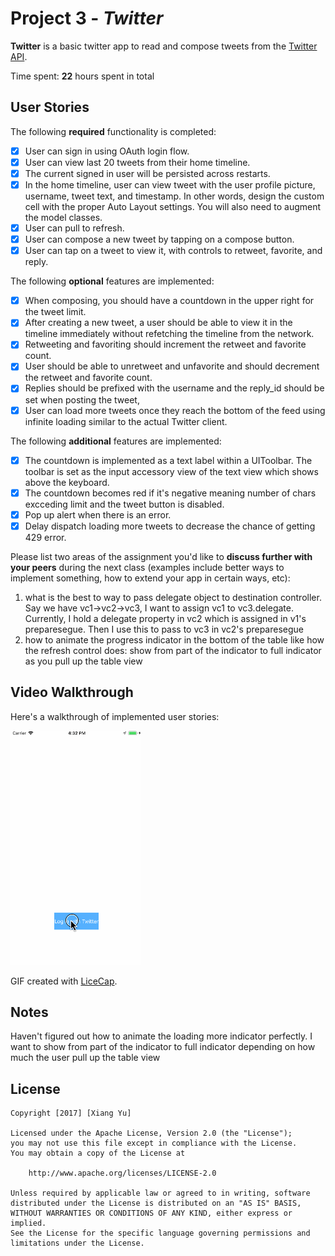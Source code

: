 # Project 3 - *Twitter*

**Twitter** is a basic twitter app to read and compose tweets from the [Twitter API](https://apps.twitter.com/).

Time spent: **22** hours spent in total

## User Stories

The following **required** functionality is completed:

- [x] User can sign in using OAuth login flow.
- [x] User can view last 20 tweets from their home timeline.
- [x] The current signed in user will be persisted across restarts.
- [x] In the home timeline, user can view tweet with the user profile picture, username, tweet text, and timestamp.  In other words, design the custom cell with the proper Auto Layout settings.  You will also need to augment the model classes.
- [x] User can pull to refresh.
- [x] User can compose a new tweet by tapping on a compose button.
- [x] User can tap on a tweet to view it, with controls to retweet, favorite, and reply.

The following **optional** features are implemented:

- [x] When composing, you should have a countdown in the upper right for the tweet limit.
- [x] After creating a new tweet, a user should be able to view it in the timeline immediately without refetching the timeline from the network.
- [x] Retweeting and favoriting should increment the retweet and favorite count.
- [x] User should be able to unretweet and unfavorite and should decrement the retweet and favorite count.
- [x] Replies should be prefixed with the username and the reply_id should be set when posting the tweet,
- [x] User can load more tweets once they reach the bottom of the feed using infinite loading similar to the actual Twitter client.

The following **additional** features are implemented:

- [x] The countdown is implemented as a text label within a UIToolbar. The toolbar is set as the input accessory view of the text view which shows above the keyboard.
- [x] The countdown becomes red if it's negative meaning number of chars excceding limit and the tweet button is disabled.
- [x] Pop up alert when there is an error.
- [x] Delay dispatch loading more tweets to decrease the chance of getting 429 error.

Please list two areas of the assignment you'd like to **discuss further with your peers** during the next class (examples include better ways to implement something, how to extend your app in certain ways, etc):

1. what is the best to way to pass delegate object to destination controller. Say we have vc1->vc2->vc3, I want to assign vc1 to vc3.delegate. Currently, I hold a delegate property in vc2 which is assigned in v1's preparesegue. Then I use this to pass to vc3 in vc2's preparesegue
2. how to animate the progress indicator in the bottom of the table like how the refresh control does: show from part of the indicator to full indicator as you pull up the table view

## Video Walkthrough

Here's a walkthrough of implemented user stories:

<img src='TwitterWalkThrough_Xiang.gif' title='Video Walkthrough' width='' alt='Video Walkthrough' />

GIF created with [LiceCap](http://www.cockos.com/licecap/).

## Notes

Haven't figured out how to animate the loading more indicator perfectly. I want to show from part of the indicator to full indicator depending on how much the user pull up the table view

## License

    Copyright [2017] [Xiang Yu]

    Licensed under the Apache License, Version 2.0 (the "License");
    you may not use this file except in compliance with the License.
    You may obtain a copy of the License at

        http://www.apache.org/licenses/LICENSE-2.0

    Unless required by applicable law or agreed to in writing, software
    distributed under the License is distributed on an "AS IS" BASIS,
    WITHOUT WARRANTIES OR CONDITIONS OF ANY KIND, either express or implied.
    See the License for the specific language governing permissions and
    limitations under the License.
